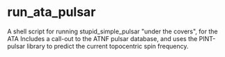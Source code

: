 # run_ata_pulsar
A shell script for running stupid_simple_pulsar "under the covers", for the ATA
Includes a call-out to the ATNF pulsar database, and uses the PINT-pulsar
  library to predict the current topocentric spin frequency.

